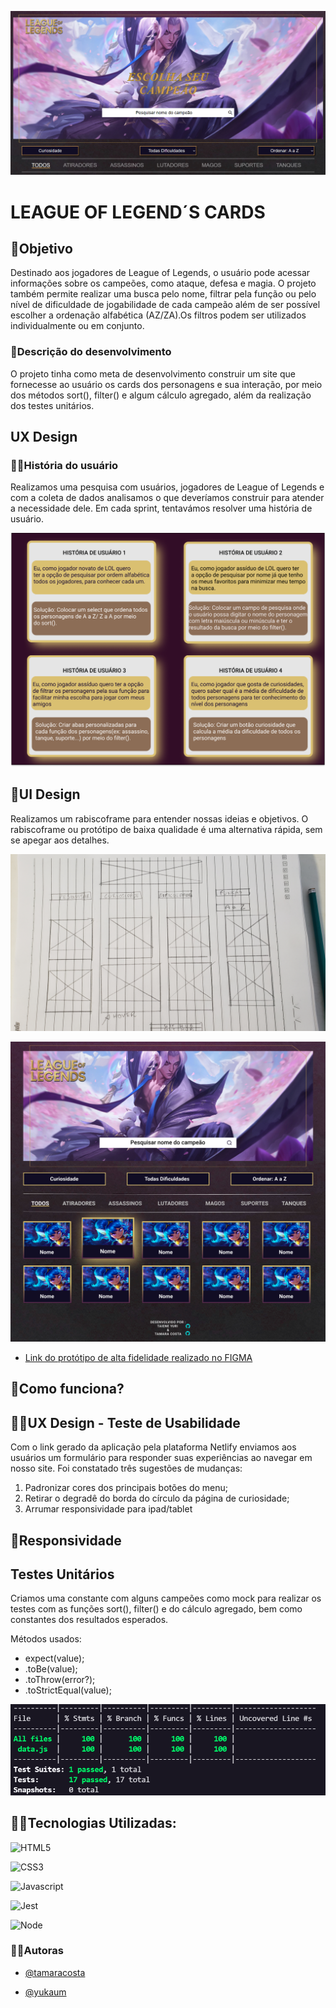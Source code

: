 ![Capa do Projeto](src/img/banner.png?raw=true)

# LEAGUE OF LEGEND´S CARDS

## 🎯Objetivo
Destinado aos jogadores de League of Legends, o usuário pode acessar informações sobre os campeões, como ataque, defesa e magia. O projeto também permite realizar uma busca pelo nome, filtrar pela função ou pelo nível de dificuldade de jogabilidade de cada campeão além de ser possível escolher a ordenação alfabética (AZ/ZA).Os filtros podem ser utilizados individualmente ou em conjunto.

### 📝Descrição do desenvolvimento
O projeto tinha como meta de desenvolvimento construir um site que fornecesse ao usuário os cards dos personagens e sua interação, por meio dos métodos sort(), filter() e algum cálculo agregado, além da realização dos testes unitários.
  
                                                                                            
## UX Design

### 👩🧑História do usuário
Realizamos uma pesquisa com usuários, jogadores de League of Legends e com a coleta de dados analisamos o que deveríamos construir para atender a necessidade dele. Em cada sprint, tentavámos resolver uma história de usuário.

![Capa do Projeto](src/img/historia-usuario.png?raw=true)



## 🎨UI Design
Realizamos um rabiscoframe para entender nossas ideias e objetivos. O rabiscoframe ou protótipo de baixa qualidade é uma alternativa rápida, sem se apegar aos detalhes.

![Rabiscoframe](src/img/rabiscoframe.jpg?raw=true)

![Protótipo Alta Fidelidade](src/img/alta-fidelidade.png?raw=true)

- [Link do protótipo de alta fidelidade realizado no FIGMA](https://www.figma.com/file/uaAgYCNPnPHBC67PdeN7Lh/LOL?node-id=124%3A104)


## 🧐Como funciona?



## 👩‍💻UX Design - Teste de Usabilidade
Com o link gerado da aplicação pela plataforma Netlify enviamos aos usuários um formulário para responder suas experiências ao navegar em nosso site. Foi constatado três sugestões de mudanças:
1) Padronizar cores dos principais botões do menu;
2) Retirar o degradê do borda do círculo da página de curiosidade;
3) Arrumar responsividade para ipad/tablet


## 📱Responsividade


## Testes Unitários
Criamos uma constante com alguns campeões como mock para realizar os testes com as funções sort(), filter() e do cálculo agregado, bem como constantes dos resultados esperados.

Métodos usados: 
- expect(value);
- .toBe(value);
- .toThrow(error?);
- .toStrictEqual(value);

![Testes unitários](src/img/testes-unitarios.png?raw=true)


## 👨‍💻Tecnologias Utilizadas:
![HTML5](https://img.shields.io/badge/HTML5-E34F26?style=for-the-badge&logo=html5&logoColor=white)

![CSS3](https://img.shields.io/badge/CSS3-1572B6?style=for-the-badge&logo=css3&logoColor=white)

![Javascript](https://img.shields.io/badge/JavaScript-F7DF1E?style=for-the-badge&logo=javascript&logoColor=black)

![Jest](https://img.shields.io/badge/Jest-C21325?style=for-the-badge&logo=jest&logoColor=white)

![Node](https://img.shields.io/badge/Node.js-339933?style=for-the-badge&logo=nodedotjs&logoColor=white)


### 👩‍🔧Autoras
- [@tamaracosta](https://www.github.com/tamaracosta) 

- [@yukaum](https://github.com/yukaum) 



